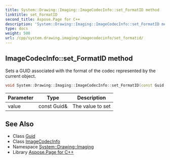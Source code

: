 ```yaml
---
title: System::Drawing::Imaging::ImageCodecInfo::set_FormatID method
linktitle: set_FormatID
second_title: Aspose.Page for C++
description: 'System::Drawing::Imaging::ImageCodecInfo::set_FormatID method. Sets a GUID associated with the format of the codec represented by the current object in C++.'
type: docs
weight: 500
url: /cpp/system.drawing.imaging/imagecodecinfo/set_formatid/
---
```

## ImageCodecInfo::set_FormatID method


Sets a GUID associated with the format of the codec represented by the current object.

```cpp
void System::Drawing::Imaging::ImageCodecInfo::set_FormatID(const Guid &value)
```


| Parameter | Type | Description |
| --- | --- | --- |
| value | const Guid\& | The value to set |

## See Also

* Class [Guid](../../../system/guid/)
* Class [ImageCodecInfo](../)
* Namespace [System::Drawing::Imaging](../../)
* Library [Aspose.Page for C++](../../../)
